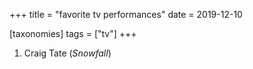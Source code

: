 +++
title = "favorite tv performances"
date = 2019-12-10

[taxonomies]
tags = ["tv"]
+++

1. Craig Tate (*Snowfall*)
